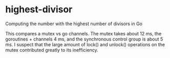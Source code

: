 # highest-divisor
Computing the number with the highest number of divisors in Go

This compares a mutex vs go channels. The mutex takes about 12 ms, the goroutines + channels 4 ms, and the synchronous control group is about 5 ms. I suspect that the large amount of lock() and unlock() operations on the mutex contributed greatly to its inefficiency.

